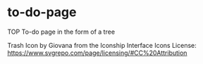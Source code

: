# to-do-page

TOP To-do page in the form of a tree

Trash Icon by Giovana from the Iconship Interface Icons
License: https://www.svgrepo.com/page/licensing/#CC%20Attribution 